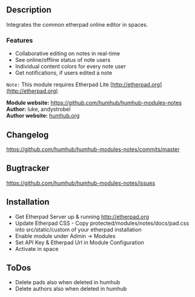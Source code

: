 ## Description

Integrates the common etherpad online editor in spaces.

### Features

- Collaborative editing on notes in real-time
- See online/offline status of note users
- Individual content colors for every note user
- Get notifications, if users edited a note

``Note:`` This module requires Etherpad Lite [http://etherpad.org](http://etherpad.org)

__Module website:__ <https://github.com/humhub/humhub-modules-notes>   
__Author:__ luke, andystrobel  
__Author website:__ [humhub.org](http://humhub.org)

## Changelog

<https://github.com/humhub/humhub-modules-notes/commits/master>

## Bugtracker

<https://github.com/humhub/humhub-modules-notes/issues>

## Installation

- Get Etherpad Server up & running <http://etherpad.org>
- Update Etherpad CSS - Copy protected/modules/notes/docs/pad.css into src/static/custom of your etherpad installation
- Enable module under Admin -> Modules
- Set API Key & Etherpad Url in Module Configuration
- Activate in space

## ToDos

- Delete pads also when deleted in humhub
- Delete authors also when deleted in humhub


